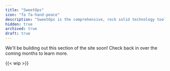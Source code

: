 ```yaml
---
title: "SweetOps"
icon: "fa fa-hand-peace"
description: "SweetOps is the comprehensive, rock solid technology toolset and blueprint to building great cloud infrastructure on top of AWS."
hidden: true
archived: true
draft: true
---
```


We'll be building out this section of the site soon! Check back in over the coming months to learn more.

{{< wip >}}
